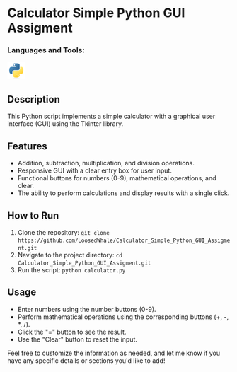 # Calculator Simple Python GUI Assigment

<h3 align="left">Languages and Tools:</h3>
<p    <a href="https://www.python.org" target="_blank" rel="noreferrer"> <img src="https://raw.githubusercontent.com/devicons/devicon/master/icons/python/python-original.svg" alt="python" width="40" height="40"/> </a>

## Description

This Python script implements a simple calculator with a graphical user interface (GUI) using the Tkinter library.

## Features

- Addition, subtraction, multiplication, and division operations.
- Responsive GUI with a clear entry box for user input.
- Functional buttons for numbers (0-9), mathematical operations, and clear.
- The ability to perform calculations and display results with a single click.

## How to Run

1. Clone the repository: `git clone https://github.com/LoosedWhale/Calculator_Simple_Python_GUI_Assigment.git`
2. Navigate to the project directory: `cd Calculator_Simple_Python_GUI_Assigment.git`
3. Run the script: `python calculator.py`


## Usage

- Enter numbers using the number buttons (0-9).
- Perform mathematical operations using the corresponding buttons (+, -, *, /).
- Click the "=" button to see the result.
- Use the "Clear" button to reset the input.

Feel free to customize the information as needed, and let me know if you have any specific details or sections you'd like to add!
